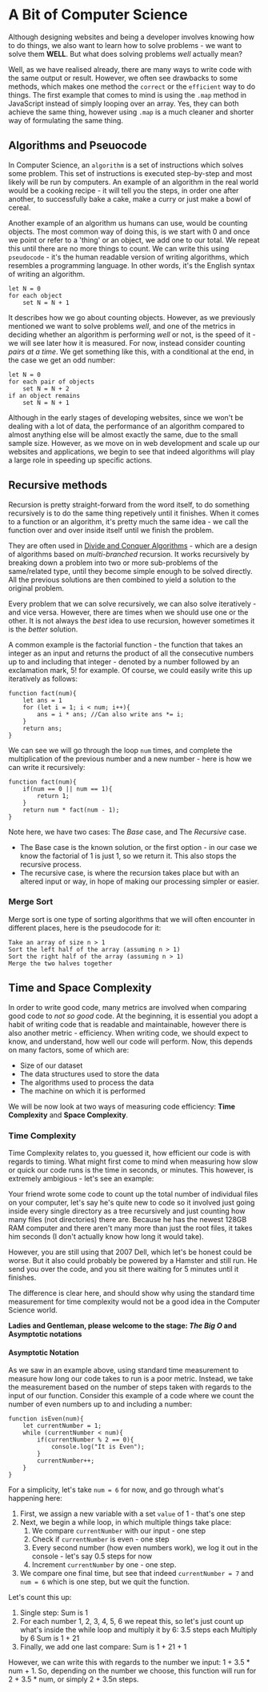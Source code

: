 # A Bit of Computer Science

Although designing websites and being a developer involves knowing how to do things, we also want to learn how to solve problems - we want to solve them **WELL**.
But what does solving problems _well_ actually mean?

Well, as we have realised already, there are many ways to write code with the same output or result. However, we often see drawbacks to some methods, which makes one method the `correct` or the `efficient` way to do things.
The first example that comes to mind is using the `.map` method in JavaScript instead of simply looping over an array.
Yes, they can both achieve the same thing, however using `.map` is a much cleaner and shorter way of formulating the same thing.

## Algorithms and Pseuocode

In Computer Science, an `algorithm` is a set of instructions which solves some problem. This set of instructions is executed step-by-step and most likely will be run by computers.
An example of an algorithm in the real world would be a cooking recipe - it will tell you the steps, in order one after another, to successfully bake a cake, make a curry or just make a bowl of cereal.

Another example of an algorithm us humans can use, would be counting objects. The most common way of doing this, is we start with 0 and once we point or refer to a 'thing' or an object, we add one to our total. We repeat this until there are no more things to count.
We can write this using `pseudocode` - it's the human readable version of writing algorithms, which resembles a programming language. In other words, it's the English syntax of writing an algorithm.

```
let N = 0
for each object
    set N = N + 1
```

It describes how we go about counting objects. However, as we previously mentioned we want to solve problems _well_, and one of the metrics in deciding whether an algorithm is performing _well_ or not, is the speed of it - we will see later how it is measured.
For now, instead consider counting _pairs at a time_. We get something like this, with a conditional at the end, in the case we get an odd number:

```
let N = 0
for each pair of objects
    set N = N + 2
if an object remains
    set N = N + 1
```

Although in the early stages of developing websites, since we won't be dealing with a lot of data, the performance of an algorithm compared to almost anything else will be almost exactly the same, due to the small sample size.
However, as we move on in web development and scale up our websites and applications, we begin to see that indeed algorithms will play a large role in speeding up specific actions.

## Recursive methods

Recursion is pretty straight-forward from the word itself, to do something recursively is to do the same thing repetively until it finishes.
When it comes to a function or an algorithm, it's pretty much the same idea - we call the function over and over inside itself until we finish the problem.

They are often used in [Divide and Conquer Algorithms](https://en.wikipedia.org/wiki/Divide-and-conquer_algorithm) - which are a design of algorithms based on _multi-branched_ recursion.
It works recursively by breaking down a problem into two or more sub-problems of the same/related type, until they become simple enough to be solved directly.
All the previous solutions are then combined to yield a solution to the original problem.

Every problem that we can solve recursively, we can also solve iteratively - and vice versa. However, there are times when we should use one or the other.
It is not always the _best_ idea to use recursion, however sometimes it is the _better_ solution.

A common example is the factorial function - the function that takes an integer as an input and returns the product of all the consecutive numbers up to and including that integer - denoted by a number followed by an exclamation mark, 5! for example.
Of course, we could easily write this up iteratively as follows:

```JS
function fact(num){
    let ans = 1
    for (let i = 1; i < num; i++){
        ans = i * ans; //Can also write ans *= i;
    }
    return ans;
}
```

We can see we will go through the loop `num` times, and complete the multiplication of the previous number and a new number - here is how we can write it recursively:

```JS
function fact(num){
    if(num == 0 || num == 1){
        return 1;
    }
    return num * fact(num - 1);
}
```

Note here, we have two cases: The _Base_ case, and The _Recursive_ case.

- The Base case is the known solution, or the first option - in our case we know the factorial of 1 is just 1, so we return it. This also stops the recursive process.
- The recursive case, is where the recursion takes place but with an altered input or way, in hope of making our processing simpler or easier.

### Merge Sort

Merge sort is one type of sorting algorithms that we will often encounter in different places, here is the pseudocode for it:

```
Take an array of size n > 1
Sort the left half of the array (assuming n > 1)
Sort the right half of the array (assuming n > 1)
Merge the two halves together
```

## Time and Space Complexity

In order to write good code, many metrics are involved when comparing good code to _not so good_ code. At the beginning, it is essential you adopt a habit of writing code that is readable and maintainable, however there is also another metric - efficiency.
When writing code, we should expect to know, and understand, how well our code will perform.
Now, this depends on many factors, some of which are:

- Size of our dataset
- The data structures used to store the data
- The algorithms used to process the data
- The machine on which it is performed

We will be now look at two ways of measuring code efficiency: **Time Complexity** and **Space Complexity**.

### Time Complexity

Time Complexity relates to, you guessed it, how efficient our code is with regards to timing.
What might first come to mind when measuring how slow or quick our code runs is the time in seconds, or minutes.
This however, is extremely ambigious - let's see an example:

Your friend wrote some code to count up the total number of individual files on your computer, let's say he's quite new to code so it involved just going inside every single directory as a tree recursively and just counting how many files (not directories) there are.
Because he has the newest 128GB RAM computer and there aren't many more than just the root files, it takes him seconds (I don't actually know how long it would take).

However, you are still using that 2007 Dell, which let's be honest could be worse. But it also could probably be powered by a Hamster and still run.
He send you over the code, and you sit there waiting for 5 minutes until it finishes.

The difference is clear here, and should show why using the standard time measurement for time complexity would not be a good idea in the Computer Science world.

**Ladies and Gentleman, please welcome to the stage: _The Big O_ and Asymptotic notations**

#### Asymptotic Notation

As we saw in an example above, using standard time measurement to measure how long our code takes to run is a poor metric.
Instead, we take the measurement based on the number of steps taken with regards to the input of our function.
Consider this example of a code where we count the number of even numbers up to and including a number:

```JS
function isEven(num){
    let currentNumber = 1;
    while (currentNumber < num){
        if(currentNumber % 2 == 0){
            console.log("It is Even");
        }
        currentNumber++;
    }
}
```

For a simplicity, let's take `num = 6` for now, and go through what's happening here:
1. First, we assign a new variable with a set `value` of 1 - that's one step
2. Next, we begin a while loop, in which multiple things take place:
    1. We compare `currentNumber` with our input - one step
    2. Check if `currentNumber` is even - one step
    3. Every second number (how even numbers work), we log it out in the console - let's say 0.5 steps for now
    4. Increment `currentNumber` by one - one step.
3. We compare one final time, but see that indeed `currentNumber = 7` and `num = 6` which is one step, but we quit the function.

Let's count this up:
1. Single step: Sum is 1
2. For each number 1, 2, 3, 4, 5, 6 we repeat this, so let's just count up what's inside the while loop and multiply it by 6:
    3.5 steps each
    Multiply by 6
    Sum is 1 + 21
3. Finally, we add one last compare: Sum is 1 + 21 + 1

However, we can write this with regards to the number we input: 1 + 3.5 * num + 1.
So, depending on the number we choose, this function will run for 2 + 3.5 * num, or simply 2 + 3.5n steps.

